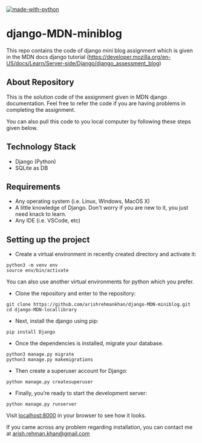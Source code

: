 [![made-with-python](https://img.shields.io/badge/Made%20with-Python-1f425f.svg)](https://www.python.org/)

# django-MDN-miniblog
This repo contains the code of django mini blog assignment which is given in the MDN docs django tutorial (https://developer.mozilla.org/en-US/docs/Learn/Server-side/Django/django_assessment_blog)

## About Repository
This is the solution code of the assignment given in MDN django documentation.
Feel free to refer the code if you are having problems in completing the assignment.

You can also pull this code to you local computer by following these steps given below.

## Technology Stack
* Django (Python)
* SQLite as DB

## Requirements 
* Any operating system (i.e. Linux, Windows, MacOS X)
* A little knowledge of Django. Don't worry if you are new to it, you just need knack to learn.
* Any IDE (i.e. VSCode, etc)

## Setting up the project
* Create a virtual environment in recently created directory and activate it:
```
python3 -m venv env
source env/bin/activate
```

You can also use another virtual environments for python which you prefer.

* Clone the repository and enter to the repository:
```
git clone https://github.com/arishrehmankhan/django-MDN-miniblog.git
cd django-MDN-locallibrary
```

* Next, install the django using pip:
```
pip install Django
```
* Once the dependencies is installed, migrate your database.
```
python3 manage.py migrate
python3 manage.py makemigrations
```

* Then create a superuser account for Django:
```
python manage.py createsuperuser
```

* Finally, you’re ready to start the development server:
```
python manage.py runserver
```
Visit [localhost:8000](http://127.0.0.1:8000/) in your browser to see how it looks.

If you came across any problem regarding installation, you can contact me at arish.rehman.khan@gmail.com

